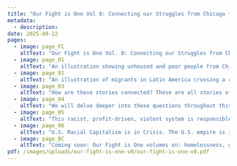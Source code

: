 ```yaml
---
title: "Our Fight is One Vol 0: Connecting our Struggles from Chicago to Palestine"
metadata:
  - description:
date: 2025-08-22
pages:
  - image: page_FC
    altText: "Our Fight is One Vol. 0: Connecting our Struggles from Chicago to Palestine. By Education Workers for Palestine • Chicago"
  - image: page_01
    altText: "An illustration showing unhoused and poor people from Chicago being evicted."
  - image: page_02
    altText: "An illustration of migrants in Latin America crossing a river holding their babies and possessions on their backs and displaced Palestinians walking surrounded by rubble."
  - image: page_03
    altText: "How are these stories connected? These are all stories of DISPLACEMENT: people who have been forced to leave their homes to survive. But WHY have all these people been forced out of their homes? Who benefits from them leaving? How are ALL OF US connected to these stories?"
  - image: page_04
    altText: "We will delve deeper into these questions throughout this series, but essentially these stories are the consequences of Racial Capitalism (a system that uses racism to maintain profit for the wealthy & keeps the exploited majority divided) and U.S. Imperialism (the global arm of racial capitalism dominating other countries economically & militarily to profit off their people, labor, land, and resources). From Chicago to Latin America to Palestine – these systems have left a wake of DISINVESTMENT, DEHUMANIZATION, DESTABILIZATION, & DESTRUCTION."
  - image: page_05
    altText: "This racist, profit-driven, violent system is responsible for the lack of affordable quality housing, good jobs, & community resources that lead to homelessness. This system is behind U.S. military invasions & economic stragulation in Mexico, Cuba, Guatemala, Honduras, Haiti, Nicaragua, Venezuela, & other Latin American countries that migrants are fleeing. This system is behind the ethnic cleansing & genocide of Palestinians. This system is behind every aspect of wealth accumulation to the few, at the cost & exploitation of the global majority."
  - image: page_06
    altText: "U.S. Racial Capitalism is in Crisis. The U.S. empire is in decline. More & more people in the U.S. don't believe in the system as they struggle to survive. After all, this system has plundered our wages, our health, our education, our communities, our planet. In the past 20 years, people have been rising up for racial, gender, sexual, economic, health, & climate justice. The forces against us organized & connected. They want to turn us against each other. They use violent tactics to repress & silence us. Their fear of the people is why they don't want educators to teach the truth. By connecting our struggles, we can build our power. OUR FIGHT IS ONE."
  - image: page_BC
    altText: "Coming soon: Our Fight is One volumes on: homelessness, gentrification, mexican migration, displacement in Palestine ... and more! Follow for updates: @edworkers4palichi"
pdf: /images/uploads/our-fight-is-one-v0/our-fight-is-one-v0.pdf
---
```


